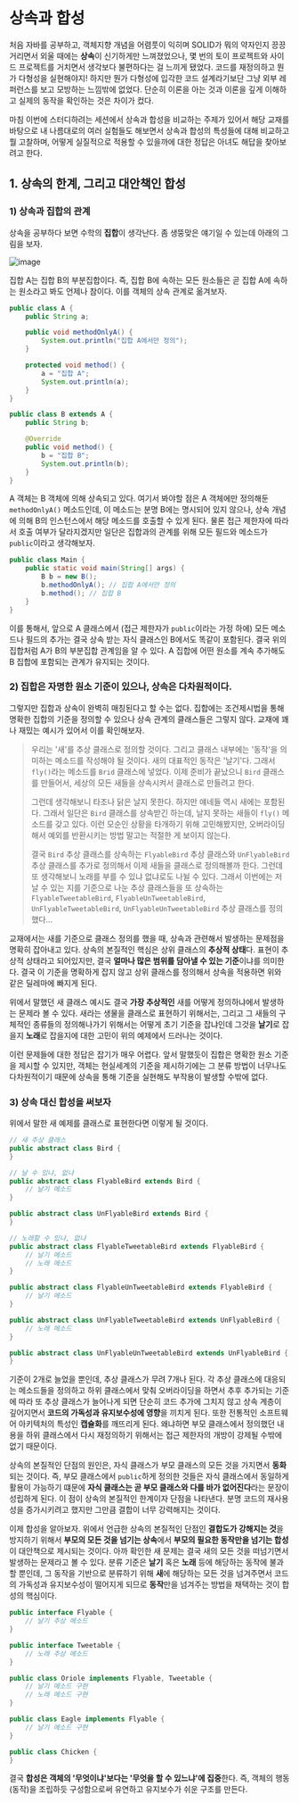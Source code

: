 # 상속과 합성

처음 자바를 공부하고, 객체지향 개념을 어렴풋이 익히며 SOLID가 뭐의 약자인지 끙끙거리면서 외울 때에는 **상속**이 신기하게만 느껴졌었으나, 몇 번의 토이 프로젝트와 사이드 프로젝트를 거치면서 생각보다 불편하다는 걸 느끼게 됐었다.
코드를 재정의하고 뭔가 다형성을 실현해야지! 하지만 뭔가 다형성에 입각한 코드 설계라기보단 그냥 외부 레퍼런스를 보고 모방하는 느낌밖에 없었다. 단순히 이론을 아는 것과 이론을 깊게 이해하고 실제의 동작을 확인하는 것은 차이가 컸다.

마침 이번에 스터디하려는 세션에서 상속과 합성을 비교하는 주제가 있어서 해당 교재를 바탕으로 내 나름대로의 여러 실험들도 해보면서 상속과 합성의 특성들에 대해 비교하고 뭘 고찰하며, 어떻게 실질적으로 적용할 수 있을까에 대한 정답은 아녀도 해답을 찾아보려고 한다.

## 1. 상속의 한계, 그리고 대안책인 합성

### 1) 상속과 집합의 관계

상속을 공부하다 보면 수학의 **집합**이 생각난다. 좀 생뚱맞은 얘기일 수 있는데 아래의 그림을 보자.

![image](https://github.com/user-attachments/assets/b12f6a2c-9fe4-44bc-8b4f-12e695cd56cc)

집합 A는 집합 B의 부분집합이다. 즉, 집합 B에 속하는 모든 원소들은 곧 집합 A에 속하는 원소라고 봐도 언제나 참이다. 이를 객체의 상속 관계로 옮겨보자.

```java
public class A {
    public String a;

    public void methodOnlyA() {
        System.out.println("집합 A에서만 정의");
    }

    protected void method() {
        a = "집합 A";
        System.out.println(a);
    }
}
```
```java
public class B extends A {
    public String b;

    @Override
    public void method() {
        b = "집합 B";
        System.out.println(b);
    }
}
```

A 객체는 B 객체에 의해 상속되고 있다. 여기서 봐야할 점은 A 객체에만 정의해둔 `methodOnlyA()` 메소드인데, 이 메소드는 분명 B에는 명시되어 있지 않으나, 상속 개념에 의해 B의 인스턴스에서 해당 메소드를 호출할 수 있게 된다. 물론 접근 제한자에 따라서 호출 여부가 달라지겠지만 일단은 집합과의 관계를 위해 모든 필드와 메소드가 `public`이라고 생각해보자.

```java
public class Main {
    public static void main(String[] args) {
        B b = new B();
        b.methodOnlyA(); // 집합 A에서만 정의
        b.method(); // 집합 B
    }
}
```

이를 통해서, 앞으로 A 클래스에서 (접근 제한자가 `public`이라는 가정 하에) 모든 메소드나 필드의 추가는 결국 상속 받는 자식 클래스인 B에서도 똑같이 포함된다. 결국 위의 집합처럼 A가 B의 부분집합 관계임을 알 수 있다. A 집합에 어떤 원소를 계속 추가해도 B 집합에 포함되는 관계가 유지되는 것이다.

### 2) 집합은 자명한 원소 기준이 있으나, 상속은 다차원적이다.

그렇지만 집합과 상속이 완벽히 매칭된다고 할 수는 없다. 집합에는 조건제시법을 통해 명확한 집합의 기준을 정의할 수 있으나 상속 관계의 클래스들은 그렇지 않다. 교재에 꽤나 재밌는 예시가 있어서 이를 확인해보자.

> 우리는 '새'를 추상 클래스로 정의할 것이다. 그리고 클래스 내부에는 '동작'을 의미하는 메소드를 작성해야 될 것이다. 새의 대표적인 동작은 '날기'다. 그래서 `fly()`라는 메소드를 `Brid` 클래스에 넣었다. 이제 준비가 끝났으니 `Bird` 클래스를 만들어서, 세상의 모든 새들을 상속시켜서 클래스로 만들려고 한다.
>
> 그런데 생각해보니 타조나 닭은 날지 못한다. 하지만 얘네들 역시 새에는 포함된다. 그래서 일단은 `Bird` 클래스를 상속받긴 하는데, 날지 못하는 새들이 `fly()` 메소드를 갖고 있다. 이런 모순인 상황을 타개하기 위해 고민해봤지만, 오버라이딩해서 예외를 반환시키는 방법 말고는 적절한 게 보이지 않는다.
>
> 결국 `Bird` 추상 클래스를 상속하는 `FlyableBird` 추상 클래스와 `UnFlyableBird` 추상 클래스를 추가로 정의해서 이제 새들을 클래스로 정의해볼까 한다. 그런데 또 생각해보니 노래를 부를 수 있냐 없냐로도 나뉠 수 있다. 그래서 이번에는 저 날 수 있는 지를 기준으로 나눈 추상 클래스들을 또 상속하는 `FlyableTweetableBird`, `FlyableUnTweetableBird`, `UnFlyableTweetableBird`, `UnFlyableUnTweetableBird` 추상 클래스를 정의했다...

교재에서는 새를 기준으로 클래스 정의를 했을 때, 상속과 관련해서 발생하는 문제점을 명확히 잡아내고 있다. 상속의 본질적인 핵심은 상위 클래스의 **추상적 상태**다. 표현이 추상적 상태라고 되어있지만, 결국 **얼마나 많은 범위를 담아낼 수 있는 기준**이냐를 의미한다. 결국 이 기준을 명확하게 잡지 않고 상위 클래스를 정의해서 상속을 적용하면 위와 같은 딜레마에 빠지게 된다.

위에서 말했던 새 클래스 예시도 결국 **가장 추상적인** 새를 어떻게 정의하냐에서 발생하는 문제라 볼 수 있다. 새라는 생물을 클래스로 표현하기 위해서는, 그리고 그 새들의 구체적인 종류들의 정의해나가기 위해서는 어떻게 초기 기준을 잡냐인데 그것을 **날기**로 잡을지 **노래**로 잡을지에 대한 고민이 위의 예제에서 드러나는 것이다.

이런 문제들에 대한 정답은 잡기가 매우 어렵다. 앞서 말했듯이 집합은 명확한 원소 기준을 제시할 수 있지만, 객체는 현실세계의 기준을 제시하기에는 그 분류 방법이 너무나도 다차원적이기 때문에 상속을 통해 기준을 실현해도 부작용이 발생할 수밖에 없다.

### 3) 상속 대신 합성을 써보자

위에서 말한 새 예제를 클래스로 표현한다면 이렇게 될 것이다.

```java
// 새 추상 클래스
public abstract class Bird {
}

// 날 수 있냐, 없냐
public abstract class FlyableBird extends Bird {
    // 날기 메소드
}

public abstract class UnFlyableBird extends Bird {
}

// 노래할 수 있냐, 없냐
public abstract class FlyableTweetableBird extends FlyableBird {
    // 날기 메소드
    // 노래 메소드
}

public abstract class FlyableUnTweetableBird extends FlyableBird {
    // 날기 메소드
}

public abstract class UnFlyableTweetableBird extends UnFlyableBird {
    // 노래 메소드
}

public abstract class UnFlyableUnTweetableBird extends UnFlyableBird {
}
```

기준이 2개로 늘었을 뿐인데, 추상 클래스가 무려 7개나 된다. 각 추상 클래스에 대응되는 메소드들을 정의하고 하위 클래스에서 맞춰 오버라이딩을 하면서 추후 추가되는 기준에 따라 또 추상 클래스가 늘어나게 되면 단순히 코드 추가에 그치지 않고 상속 계층이 깊어지면서 **코드의 가독성과 유지보수성에 영향**을 끼치게 된다. 또한 전통적인 소프트웨어 아키텍처의 특성인 **캡슐화**를 깨뜨리게 된다. 왜냐하면 부모 클래스에서 정의했던 내용을 하위 클래스에서 다시 재정의하기 위해서는 접근 제한자의 개방이 강제될 수밖에 없기 때문이다.

상속의 본질적인 단점의 원인은, 자식 클래스가 부모 클래스의 모든 것을 가지면서 **동화**되는 것이다. 즉, 부모 클래스에서 `public`하게 정의한 것들은 자식 클래스에서 동일하게 활용이 가능하기 떄문에 **자식 클래스는 곧 부모 클래스와 다를 바가 없어진다**라는 문장이 성립하게 된다. 이 점이 상속의 본질적인 한계이자 단점을 나타낸다. 분명 코드의 재사용성을 증가시키려고 했지만 그만큼 결합이 너무 강력해지는 것이다.

이제 합성을 알아보자. 위에서 언급한 상속의 본질적인 단점인 **결합도가 강해지는 것**을 방지하기 위해서 **부모의 모든 것을 넘기는 상속**에서 **부모의 필요한 동작만을 넘기는 합성**이 대안책으로 제시되는 것이다. 아까 확인한 새 문제는 결국 새의 모든 것을 떠넘기면서 발생하는 문제라고 볼 수 있다. 분류 기준은 **날기** 혹은 **노래** 등에 해당하는 동작에 불과할 뿐인데, 그 동작을 기반으로 분류하기 위해 **새**에 해당하는 모든 것을 넘겨주면서 코드의 가독성과 유지보수성이 떨어지게 되므로 **동작**만을 넘겨주는 방법을 채택하는 것이 합성의 핵심이다.

```java
public interface Flyable {
    // 날기 추상 메소드
}

public interface Tweetable {
    // 노래 추상 메소드
}

public class Oriole implements Flyable, Tweetable {
    // 날기 메소드 구현
    // 노래 메소드 구현
}

public class Eagle implements Flyable {
    // 날기 메소드 구현
}

public class Chicken {
}
```

결국 **합성은 객체의 '무엇이냐'보다는 '무엇을 할 수 있느냐'에 집중**한다. 즉, 객체의 행동(동작)을 조립하듯 구성함으로써 유연하고 유지보수가 쉬운 구조를 만든다.
